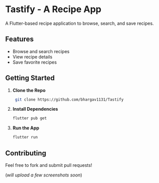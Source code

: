 # Tastify - A Recipe App

A Flutter-based recipe application to browse, search, and save recipes. 

## Features

- Browse and search recipes
- View recipe details
- Save favorite recipes

## Getting Started

1. **Clone the Repo**
   ```bash
    git clone https://github.com/bhargav1131/Tastify
   ```

2. **Install Dependencies**
    ```bash
    flutter pub get
    ```

3. **Run the App**

    ```bash
    flutter run
    ```

## Contributing

Feel free to fork and submit pull requests!

(*will upload a few screenshots soon*)
